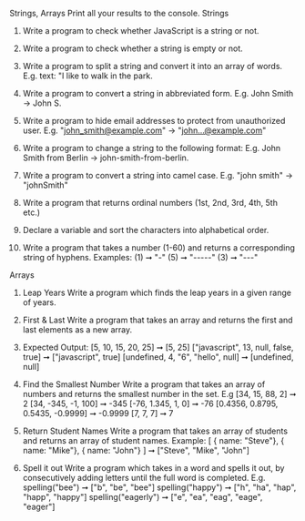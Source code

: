 Strings, Arrays
Print all your results to the console.
Strings

1. Write a program to check whether JavaScript is a string or not.

2. Write a program to check whether a string is empty or not.

3. Write a program to split a string and convert it into an array of words. E.g. text: "I like to walk in the park.

4. Write a program to convert a string in abbreviated form. E.g. John Smith -> John S.

5. Write a program to hide email addresses to protect from unauthorized user. E.g. "john_smith@example.com" -> "john...@example.com"

6. Write a program to change a string to the following format: E.g. John Smith from Berlin -> john-smith-from-berlin.

7. Write a program to convert a string into camel case. E.g. "john smith" -> "johnSmith"

8. Write a program that returns ordinal numbers (1st, 2nd, 3rd, 4th, 5th etc.)

9. Declare a variable and sort the characters into alphabetical order.

10. Write a program that takes a number (1-60) and returns a corresponding string of hyphens. Examples: (1) ➞ "-" (5) ➞ "-----" (3) ➞ "---"

Arrays

1. Leap Years Write a program which finds the leap years in a given range of years.

2. First & Last Write a program that takes an array and returns the first and last elements as a new array.

3. Expected Output: [5, 10, 15, 20, 25] ➞ [5, 25] ["javascript", 13, null, false, true] ➞ ["javascript", true] [undefined, 4, "6", "hello", null] ➞ [undefined, null]

4. Find the Smallest Number Write a program that takes an array of numbers and returns the smallest number in the set.
E.g [34, 15, 88, 2] ➞ 2 [34, -345, -1, 100] ➞ -345 [-76, 1.345, 1, 0] ➞ -76 [0.4356, 0.8795, 0.5435, -0.9999] ➞ -0.9999 [7, 7, 7] ➞ 7

5. Return Student Names Write a program that takes an array of students and returns an array of student names. Example: [ { name: "Steve"}, { name: "Mike"}, { name: "John"} ]
➞ ["Steve", "Mike", "John"]

6. Spell it out Write a program which takes in a word and spells it out, by consecutively adding letters until the full word is completed.
E.g. spelling("bee") ➞ ["b", "be", "bee"] spelling("happy") ➞ ["h", "ha", "hap", "happ", "happy"] spelling("eagerly") ➞ ["e", "ea", "eag", "eage", "eager"]